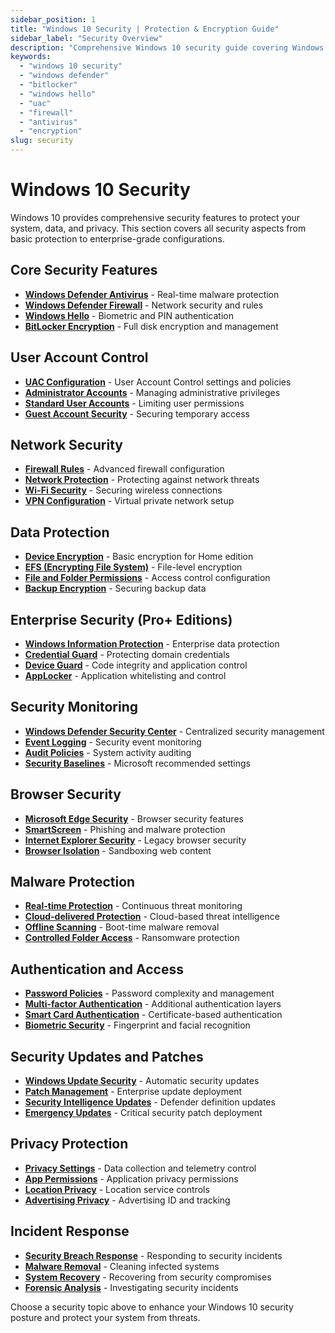 ```yaml
---
sidebar_position: 1
title: "Windows 10 Security | Protection & Encryption Guide"
sidebar_label: "Security Overview"
description: "Comprehensive Windows 10 security guide covering Windows Defender, BitLocker, Windows Hello, UAC, and enterprise security features."
keywords: 
  - "windows 10 security"
  - "windows defender"
  - "bitlocker"
  - "windows hello"
  - "uac"
  - "firewall"
  - "antivirus"
  - "encryption"
slug: security
---
```


# Windows 10 Security

Windows 10 provides comprehensive security features to protect your system, data, and privacy. This section covers all security aspects from basic protection to enterprise-grade configurations.

## Core Security Features

- **[Windows Defender Antivirus](./defender-antivirus/)** - Real-time malware protection
- **[Windows Defender Firewall](./defender-firewall/)** - Network security and rules
- **[Windows Hello](./windows-hello/)** - Biometric and PIN authentication
- **[BitLocker Encryption](./bitlocker/)** - Full disk encryption and management

## User Account Control

- **[UAC Configuration](./uac/)** - User Account Control settings and policies
- **[Administrator Accounts](./admin-accounts/)** - Managing administrative privileges
- **[Standard User Accounts](./standard-accounts/)** - Limiting user permissions
- **[Guest Account Security](./guest-accounts/)** - Securing temporary access

## Network Security

- **[Firewall Rules](./firewall-rules/)** - Advanced firewall configuration
- **[Network Protection](./network-protection/)** - Protecting against network threats
- **[Wi-Fi Security](./wifi-security/)** - Securing wireless connections
- **[VPN Configuration](./vpn/)** - Virtual private network setup

## Data Protection

- **[Device Encryption](./device-encryption/)** - Basic encryption for Home edition
- **[EFS (Encrypting File System)](./efs/)** - File-level encryption
- **[File and Folder Permissions](./file-permissions/)** - Access control configuration
- **[Backup Encryption](./backup-encryption/)** - Securing backup data

## Enterprise Security (Pro+ Editions)

- **[Windows Information Protection](./wip/)** - Enterprise data protection
- **[Credential Guard](./credential-guard/)** - Protecting domain credentials
- **[Device Guard](./device-guard/)** - Code integrity and application control
- **[AppLocker](./applocker/)** - Application whitelisting and control

## Security Monitoring

- **[Windows Defender Security Center](./security-center/)** - Centralized security management
- **[Event Logging](./event-logging/)** - Security event monitoring
- **[Audit Policies](./audit-policies/)** - System activity auditing
- **[Security Baselines](./security-baselines/)** - Microsoft recommended settings

## Browser Security

- **[Microsoft Edge Security](./edge-security/)** - Browser security features
- **[SmartScreen](./smartscreen/)** - Phishing and malware protection
- **[Internet Explorer Security](./ie-security/)** - Legacy browser security
- **[Browser Isolation](./browser-isolation/)** - Sandboxing web content

## Malware Protection

- **[Real-time Protection](./real-time-protection/)** - Continuous threat monitoring
- **[Cloud-delivered Protection](./cloud-protection/)** - Cloud-based threat intelligence
- **[Offline Scanning](./offline-scanning/)** - Boot-time malware removal
- **[Controlled Folder Access](./controlled-folder-access/)** - Ransomware protection

## Authentication and Access

- **[Password Policies](./password-policies/)** - Password complexity and management
- **[Multi-factor Authentication](./mfa/)** - Additional authentication layers
- **[Smart Card Authentication](./smart-cards/)** - Certificate-based authentication
- **[Biometric Security](./biometrics/)** - Fingerprint and facial recognition

## Security Updates and Patches

- **[Windows Update Security](./update-security/)** - Automatic security updates
- **[Patch Management](./patch-management/)** - Enterprise update deployment
- **[Security Intelligence Updates](./security-intelligence/)** - Defender definition updates
- **[Emergency Updates](./emergency-updates/)** - Critical security patch deployment

## Privacy Protection

- **[Privacy Settings](./privacy-settings/)** - Data collection and telemetry control
- **[App Permissions](./app-permissions/)** - Application privacy permissions
- **[Location Privacy](./location-privacy/)** - Location service controls
- **[Advertising Privacy](./advertising-privacy/)** - Advertising ID and tracking

## Incident Response

- **[Security Breach Response](./breach-response/)** - Responding to security incidents
- **[Malware Removal](./malware-removal/)** - Cleaning infected systems
- **[System Recovery](./system-recovery/)** - Recovering from security compromises
- **[Forensic Analysis](./forensics/)** - Investigating security incidents

Choose a security topic above to enhance your Windows 10 security posture and protect your system from threats.